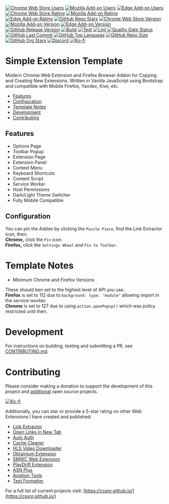 [![Chrome Web Store Users](https://img.shields.io/chrome-web-store/users/ifefifghpkllfibejafbakmflidjcjfp?logo=google&logoColor=white&label=users)](https://chromewebstore.google.com/detail/link-extractor/ifefifghpkllfibejafbakmflidjcjfp)
[![Mozilla Add-on Users](https://img.shields.io/amo/users/link-extractor?logo=mozilla&label=users)](https://addons.mozilla.org/addon/link-extractor)
[![Edge Add-on Users](https://img.shields.io/badge/dynamic/json?label=users&logo=gmail&logoColor=white&query=%24.activeInstallCount&url=https%3A%2F%2Fmicrosoftedge.microsoft.com%2Faddons%2Fgetproductdetailsbycrxid%2Fnmndaimimedljcfgnnoahempcajdamej)](https://microsoftedge.microsoft.com/addons/detail/link-extractor/nmndaimimedljcfgnnoahempcajdamej)
[![Chrome Web Store Rating](https://img.shields.io/chrome-web-store/rating/ifefifghpkllfibejafbakmflidjcjfp?logo=google&logoColor=white)](https://chromewebstore.google.com/detail/link-extractor/ifefifghpkllfibejafbakmflidjcjfp)
[![Mozilla Add-on Rating](https://img.shields.io/amo/rating/link-extractor?logo=mozilla&logoColor=white)](https://addons.mozilla.org/addon/link-extractor)
[![Edge Add-on Rating](https://img.shields.io/badge/dynamic/json?label=rating&logo=gmail&logoColor=white&suffix=/5&query=%24.averageRating&url=https%3A%2F%2Fmicrosoftedge.microsoft.com%2Faddons%2Fgetproductdetailsbycrxid%2Fnmndaimimedljcfgnnoahempcajdamej)](https://microsoftedge.microsoft.com/addons/detail/link-extractor/nmndaimimedljcfgnnoahempcajdamej)
[![GitHub Repo Stars](https://img.shields.io/github/stars/cssnr/link-extractor?style=flat&logo=github&logoColor=white)](https://github.com/cssnr/link-extractor/stargazers)
[![Chrome Web Store Version](https://img.shields.io/chrome-web-store/v/ifefifghpkllfibejafbakmflidjcjfp?label=chrome&logo=googlechrome)](https://chromewebstore.google.com/detail/link-extractor/ifefifghpkllfibejafbakmflidjcjfp)
[![Mozilla Add-on Version](https://img.shields.io/amo/v/link-extractor?label=firefox&logo=firefox)](https://addons.mozilla.org/addon/link-extractor)
[![Edge Add-on Version](https://img.shields.io/badge/dynamic/json?label=microsoft&logo=leptos&logoColor=2bc3d2&&query=%24.version&url=https%3A%2F%2Fmicrosoftedge.microsoft.com%2Faddons%2Fgetproductdetailsbycrxid%2Fnmndaimimedljcfgnnoahempcajdamej)](https://microsoftedge.microsoft.com/addons/detail/link-extractor/nmndaimimedljcfgnnoahempcajdamej)
[![GitHub Release Version](https://img.shields.io/github/v/release/cssnr/link-extractor?logo=github)](https://github.com/cssnr/link-extractor/releases/latest)
[![Build](https://img.shields.io/github/actions/workflow/status/smashedr/simple-extension/build.yaml?logo=github&logoColor=white&label=build)](https://github.com/smashedr/simple-extension/actions/workflows/build.yaml)
[![Test](https://img.shields.io/github/actions/workflow/status/smashedr/simple-extension/test.yaml?logo=github&logoColor=white&label=test)](https://github.com/smashedr/simple-extension/actions/workflows/test.yaml)
[![Lint](https://img.shields.io/github/actions/workflow/status/smashedr/simple-extension/lint.yaml?logo=github&logoColor=white&label=lint)](https://github.com/smashedr/simple-extension/actions/workflows/lint.yaml)
[![Quality Gate Status](https://sonarcloud.io/api/project_badges/measure?project=cssnr_link-extractor&metric=alert_status&label=quality)](https://sonarcloud.io/summary/overall?id=cssnr_link-extractor)
[![GitHub Last Commit](https://img.shields.io/github/last-commit/smashedr/simple-extension?logo=github&logoColor=white&label=updated)](https://github.com/smashedr/simple-extension/graphs/commit-activity)
[![GitHub Top Language](https://img.shields.io/github/languages/top/smashedr/simple-extension?logo=htmx&logoColor=white)](https://github.com/smashedr/simple-extension)
[![GitHub Repo Size](https://img.shields.io/github/repo-size/smashedr/simple-extension?logo=bookstack&logoColor=white&label=repo%20size)](https://github.com/smashedr/simple-extension)
[![GitHub Org Stars](https://img.shields.io/github/stars/cssnr?style=flat&logo=github&logoColor=white&label=org%20stars)](https://cssnr.github.io/)
[![Discord](https://img.shields.io/discord/899171661457293343?logo=discord&logoColor=white&label=discord&color=7289da)](https://discord.gg/wXy6m2X8wY)
[![Ko-fi](https://img.shields.io/badge/Ko--fi-72a5f2?logo=kofi&label=support)](https://ko-fi.com/cssnr)

# Simple Extension Template

Modern Chrome Web Extension and Firefox Browser Addon for Copying and Creating New Extensions.
Written in Vanilla JavaScript using Bootstrap and compatible with Mobile Firefox, Yandex, Kiwi, etc.

- [Features](#features)
- [Configuration](#configuration)
- [Template Notes](#template-notes)
- [Development](#development)
- [Contributing](#Contributing)

## Features

- Options Page
- Toolbar Popup
- Extension Page
- Extension Panel
- Context Menu
- Keyboard Shortcuts
- Content Script
- Service Worker
- Host Permissions
- Dark/Light Theme Switcher
- Fully Mobile Compatible

## Configuration

You can pin the Addon by clicking the `Puzzle Piece`, find the Link Extractor icon, then;  
**Chrome,** click the `Pin` icon.  
**Firefox,** click the `Settings Wheel` and `Pin to Toolbar`.

# Template Notes

- Minimum Chrome and Firefox Versions

These should ben set to the highest level of API you use.  
**Firefox** is set to 112 due to `background: type: "module"` allowing import in the service-worker.  
**Chrome** is set to 127 due to using `action.openPopup()` which was policy restricted until then.

# Development

For instructions on building, testing and submitting a PR, see [CONTRIBUTING.md](CONTRIBUTING.md).

# Contributing

Please consider making a donation to support the development of this project
and [additional](https://cssnr.com/) open source projects.

[![Ko-fi](https://ko-fi.com/img/githubbutton_sm.svg)](https://ko-fi.com/cssnr)

Additionally, you can star or provide a 5-star rating on other Web Extensions I have created and published:

- [Link Extractor](https://github.com/cssnr/link-extractor?tab=readme-ov-file#readme)
- [Open Links in New Tab](https://github.com/cssnr/open-links-in-new-tab?tab=readme-ov-file#readme)
- [Auto Auth](https://github.com/cssnr/auto-auth?tab=readme-ov-file#readme)
- [Cache Cleaner](https://github.com/cssnr/cache-cleaner?tab=readme-ov-file#readme)
- [HLS Video Downloader](https://github.com/cssnr/hls-video-downloader?tab=readme-ov-file#readme)
- [Obtainium Extension](https://github.com/cssnr/obtainium-extension?tab=readme-ov-file#readme)
- [SMWC Web Extension](https://github.com/cssnr/smwc-web-extension?tab=readme-ov-file#readme)
- [PlayDrift Extension](https://github.com/cssnr/playdrift-extension?tab=readme-ov-file#readme)
- [ASN Plus](https://github.com/cssnr/asn-plus?tab=readme-ov-file#readme)
- [Aviation Tools](https://github.com/cssnr/aviation-tools?tab=readme-ov-file#readme)
- [Text Formatter](https://github.com/cssnr/text-formatter?tab=readme-ov-file#readme)

For a full list of current projects visit: [https://cssnr.github.io/](https://cssnr.github.io/)
